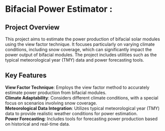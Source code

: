# Bifacial Power Estimator : 

## Project Overview

This project aims to estimate the power production of bifacial solar modules using the view factor technique. It focuses particularly on varying climate conditions, including snow coverage, which can significantly impact the power output of bifacial modules. The project includes utilities such as the typical meteorological year (TMY) data and power forecasting tools.

## Key Features

**View Factor Technique**: Employs the view factor method to accurately estimate power production from bifacial modules.  
**Climate Adaptability**: Considers different climate conditions, with a special focus on scenarios involving snow coverage.  
**Meteorological Data Integration**: Utilizes typical meteorological year (TMY) data to provide realistic weather conditions for power estimation.  
**Power Forecasting**: Includes tools for forecasting power production based on historical and real-time data.  